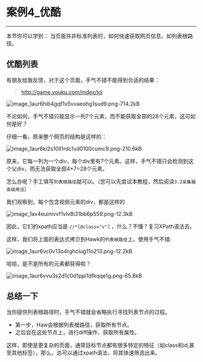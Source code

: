 
# 案例4_优酷
---

本节你可以学到： 当页面并非标准列表时，如何快速获取网页信息。如列表根路径。

## 优酷列表

有朋友给我反馈，对于这个页面，手气不错不能得到合适的结果：

>  http://game.youku.com/index/lol

![image_1aur6hib4gqf1v5vvaeohg1sud9.png-714.2kB](https://raw.githubusercontent.com/ferventdesert/Hawk/master/Docs/imgs/image_1aur6hib4gqf1v5vvaeohg1sud9.png-714.2kB.png)

不论如何，手气不错只能显示一列7个元素，而不能获取全部的28个元素，这可如何是好？

仔细一看，原来整个网页的结构是这样的：

![image_1aur6ki2s10ll1rdc1vd0100cumc9.png-210.6kB](https://raw.githubusercontent.com/ferventdesert/Hawk/master/Docs/imgs/image_1aur6ki2s10ll1rdc1vd0100cumc9.png-210.6kB.png)

原来，它每一列为一个div，每个div里有7个元素。这样，手气不错只会检测到这个父div，而无法获取全部4*7=28个元素。

怎么办呢？手工填写`列表根路径`就可以。（您可以先尝试本教程，然后阅读`3.2采集器高级用法`）

我们观察到，每个包含视频元素的div，都是这样的

![image_1av4euinivvf1vlv8i31bb6p559.png-12.3kB](https://raw.githubusercontent.com/ferventdesert/Hawk/master/Docs/imgs/image_1av4euinivvf1vlv8i31bb6p559.png-12.3kB.png)

因此，它们的xpath应当是 `//*[@class="v"]` ，什么？不懂？复习XPath语法去。

这样，我们将上面的表达式拷贝到Hawk的`列表根路径`上，使用手气不错:

![image_1aur6vc0v13o4rghciug11o213.png-12.2kB](https://raw.githubusercontent.com/ferventdesert/Hawk/master/Docs/imgs/image_1aur6vc0v13o4rghciug11o213.png-12.2kB.png)

哈哈，是不是所有的元素都获得啦？

![image_1aur6vvu3s2d1c0d1ppi1dfkqqe1g.png-65.8kB](https://raw.githubusercontent.com/ferventdesert/Hawk/master/Docs/imgs/image_1aur6vvu3s2d1c0d1ppi1dfkqqe1g.png-65.8kB.png)

## 总结一下

当你提供列表根路径时，手气不错就会省略执行寻找列表节点的过程。

 - 第一步，Haw会根据列表根路径，获取所有节点。
 - 之后会在这些节点上，进行diff操作，获取所有属性。


这样，即使是更复杂的页面，通常目标节点都有很多特定的特征（如class和id,甚至其他标签），那么，总可以通过xpath语法，将其快速筛选出来。




  [1]: http://static.zybuluo.com/buptzym/g9pdhcwdqwi860i9h1ldbpio/image_1aur6hib4gqf1v5vvaeohg1sud9.png
  [2]: http://static.zybuluo.com/buptzym/yk445n16ogn3zfb0knvz8fo6/image_1aur6ki2s10ll1rdc1vd0100cumc9.png
  [3]: http://static.zybuluo.com/buptzym/kyvhv1n0dsyc44pqilx4ie0d/image_1av4euinivvf1vlv8i31bb6p559.png
  [4]: http://static.zybuluo.com/buptzym/vz5q3xgr2xsomz34iyz800mc/image_1aur6vc0v13o4rghciug11o213.png
  [5]: http://static.zybuluo.com/buptzym/112f4b0a8u2iuw17lc3g23xe/image_1aur6vvu3s2d1c0d1ppi1dfkqqe1g.png